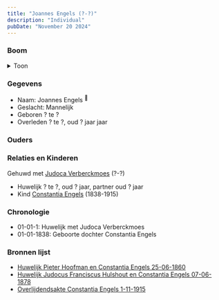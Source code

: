 ```yaml
---
title: "Joannes Engels (?-?)"
description: "Individual"
pubDate: "November 20 2024"
---
```


### Boom
<details><summary>Toon</summary>

![test](https://www.plantuml.com/plantuml/svg/hP8zRy8m48Pt_ueJ39sG4b9QYY90GQ5gXxP3nOeS-ngiE3RoEKKHuh_NXGXGbtRePjtNyzwzdfFdpZUrPbGfi-MErr1mKPNEDaOkhBOElEE6GWgDPnib4OHoGkFfZVNMjr1ZNQ2ZKuWyEhI-tIAxcYeq9u8z0u3CEedkVQD4PP0eJMkkp7GA2JimTWDlHnGnTchfFLjkGXtafaHDFU04Jr4q72PmxkpdoNAqpCBu_OT2BG-GJWfUjEl2UgznCeKPpAvoL3LQhxcHQ-4iKM73_AxeSE4sqWeEAtHXDr7L5g_Wjm3zPPOdUV8_q8wPJdOefJBbT-98MqPHT7y7VQtAZMzHQxiBn7F3mffWeV6A_xXF5Fz9OZnEnf3XPx3C_AurXfVN5SGFyGWU7UVDBWZfl1WCEgcikyybqAqmw6GnDaSZmv_x0W00)
</details>

### Gegevens
- Naam: Joannes Engels <sup><a href="../s00024/" style="text-decoration:none" title="Huwelijk Pieter Hoofman en Constantia Engels 25-06-1860">:link:</a></sup>
- Geslacht: Mannelijk
- Geboren ? te ? 
- Overleden ? te ?, oud ? jaar jaar 

### Ouders

### Relaties en Kinderen

Gehuwd met [Judoca Verberckmoes](../i00224/) (?-?) 
- Huwelijk ? te ?, oud ? jaar, partner oud ? jaar 
- Kind [Constantia Engels](../i00014/) (1838-1915)

### Chronologie
- 01-01-1: Huwelijk met Judoca Verberckmoes
- 01-01-1838: Geboorte dochter Constantia Engels

### Bronnen lijst
- [Huwelijk Pieter Hoofman en Constantia Engels 25-06-1860](../s00024/)
- [Huwelijk Judocus Franciscus Hulshout en Constantia Engels 07-06-1878](../s00377/)
- [Overlijdendsakte Constantia Engels 1-11-1915](../s00027/)